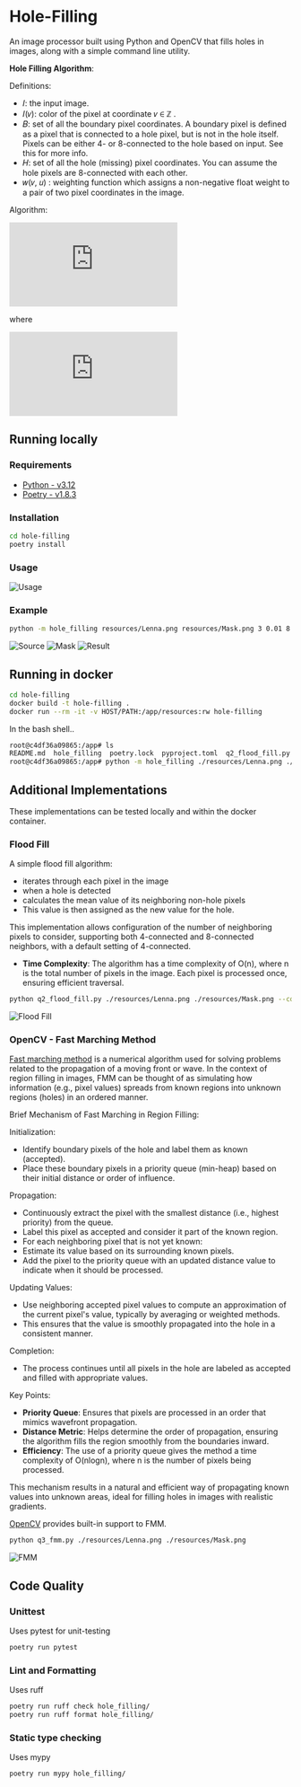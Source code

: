 # Hole-Filling

An image processor built using Python and OpenCV that fills holes in images, along
with a simple command line utility.

**Hole Filling Algorithm**:

Definitions:

 - 𝐼: the input image.
 - 𝐼(𝑣): color of the pixel at coordinate 𝑣 ∈ ℤ .
 - 𝐵: set of all the boundary pixel coordinates. A boundary pixel is defined as a pixel that is
connected to a hole pixel, but is not in the hole itself. Pixels can be either 4- or
8-connected to the hole based on input. See this for more info.
 - 𝐻: set of all the hole (missing) pixel coordinates. You can assume the hole pixels are
8-connected with each other.
 - 𝑤(𝑣, 𝑢) : weighting function which assigns a non-negative float weight to a pair of two
pixel coordinates in the image.

Algorithm:

[![\\ \color{green}I(u) = \frac{\sum_{v\in B} w(u,v) . I(v)}{\sum_{v\in B} w(u,v)}](https://latex.codecogs.com/svg.latex?%5C%5C%20%5Ccolor%7Bgreen%7DI(u)%20%3D%20%5Cfrac%7B%5Csum_%7Bv%5Cin%20B%7D%20w(u%2Cv)%20.%20I(v)%7D%7B%5Csum_%7Bv%5Cin%20B%7D%20w(u%2Cv)%7D)](#_)

where

[![\\ \color{green}w_{z,\epsilon}(u,v) = \frac{1}{\lVert u-v \rVert ^z + \epsilon}](https://latex.codecogs.com/svg.latex?%5C%5C%20%5Ccolor%7Bgreen%7Dw_%7Bz%2C%5Cepsilon%7D(u%2Cv)%20%3D%20%5Cfrac%7B1%7D%7B%5ClVert%20u-v%20%5CrVert%20%5Ez%20%2B%20%5Cepsilon%7D)](#_)

## Running locally

### Requirements
 - [Python - v3.12](https://www.python.org/)
 - [Poetry - v1.8.3](https://python-poetry.org/)

### Installation

```sh
cd hole-filling
poetry install
```

### Usage

![Usage](resources/usage.png)

### Example

```sh
python -m hole_filling resources/Lenna.png resources/Mask.png 3 0.01 8
```

![Source](resources/Lenna.png)
![Mask](resources/Mask.png)
![Result](resources/Filled_c8_111524_112702.png)

## Running in docker

```sh
cd hole-filling
docker build -t hole-filling .
docker run --rm -it -v HOST/PATH:/app/resources:rw hole-filling
```

In the bash shell.. 

```bash
root@c4df36a09865:/app# ls
README.md  hole_filling  poetry.lock  pyproject.toml  q2_flood_fill.py  q3_fmm.py  resources
root@c4df36a09865:/app# python -m hole_filling ./resources/Lenna.png ./resources/Mask.png 3 0.01 8
```

## Additional Implementations

These implementations can be tested locally and within the docker container.

### Flood Fill

A simple flood fill algorithm:
 - iterates through each pixel in the image
 - when a hole is detected
 - calculates the mean value of its neighboring non-hole pixels
 - This value is then assigned as the new value for the hole.
    
This implementation allows configuration of the number of neighboring pixels to consider,
supporting both 4-connected and 8-connected neighbors, with a default setting of 4-connected.

- **Time Complexity**: The algorithm has a time complexity of O(n), where n
is the total number of pixels in the image. Each pixel is processed once,
ensuring efficient traversal.


```sh
python q2_flood_fill.py ./resources/Lenna.png ./resources/Mask.png --connectivity 8
```

![Flood Fill](resources/Filled_floodFill_c8_111524_120225.png)

### OpenCV - Fast Marching Method

[Fast marching method](https://en.wikipedia.org/wiki/Fast_marching_method) is a
numerical algorithm used for solving problems related to the propagation of a
moving front or wave.  In the context of region filling in images, FMM can be
thought of as simulating how information (e.g., pixel values) spreads from known
regions into unknown regions (holes) in an ordered manner.

Brief Mechanism of Fast Marching in Region Filling:

Initialization:
 - Identify boundary pixels of the hole and label them as known (accepted).
 - Place these boundary pixels in a priority queue (min-heap) based on their initial distance or order of influence.

Propagation:
 - Continuously extract the pixel with the smallest distance (i.e., highest priority) from the queue.
 - Label this pixel as accepted and consider it part of the known region.
 - For each neighboring pixel that is not yet known:
 - Estimate its value based on its surrounding known pixels.
 - Add the pixel to the priority queue with an updated distance value to indicate when it should be processed.

Updating Values:
 - Use neighboring accepted pixel values to compute an approximation of the current pixel's value, typically by averaging or weighted methods.
 - This ensures that the value is smoothly propagated into the hole in a consistent manner.

Completion:
 - The process continues until all pixels in the hole are labeled as accepted and filled with appropriate values.

Key Points:
 - **Priority Queue**: Ensures that pixels are processed in an order that mimics wavefront propagation.
 - **Distance Metric**: Helps determine the order of propagation, ensuring the algorithm fills the region smoothly from the boundaries inward.
 - **Efficiency**: The use of a priority queue gives the method a time complexity of O(nlogn), where n is the number of pixels being processed.

This mechanism results in a natural and efficient way of propagating known values
into unknown areas, ideal for filling holes in images with realistic gradients.

[OpenCV](https://docs.opencv.org/3.4/df/d3d/tutorial_py_inpainting.html#:~:text=Once%20a%20pixel%20is%20inpainted,by%20using%20the%20flag%2C%20cv.) provides built-in support to FMM.

```sh
python q3_fmm.py ./resources/Lenna.png ./resources/Mask.png
```

![FMM](resources/Filled_fmm_111524_120325.png)

## Code Quality

### Unittest

Uses pytest for unit-testing

```sh
poetry run pytest
```

### Lint and Formatting

Uses ruff

```sh
poetry run ruff check hole_filling/
poetry run ruff format hole_filling/
```

### Static type checking

Uses mypy

```sh
poetry run mypy hole_filling/
```
